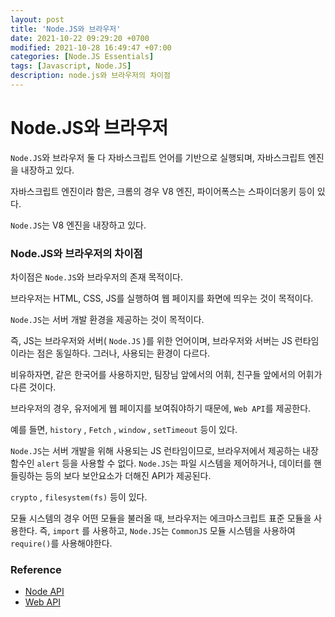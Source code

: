 ```yaml
---
layout: post
title: 'Node.JS와 브라우저'
date: 2021-10-22 09:29:20 +0700
modified: 2021-10-28 16:49:47 +07:00
categories: [Node.JS Essentials]
tags: [Javascript, Node.JS]
description: node.js와 브라우저의 차이점
---
```


# Node.JS와 브라우저

`Node.JS`와 브라우저 둘 다 자바스크립트 언어를 기반으로 실행되며, 자바스크립트 엔진을 내장하고 있다.

자바스크립트 엔진이라 함은, 크롬의 경우 V8 엔진, 파이어폭스는 스파이더몽키 등이 있다.

`Node.JS`는 V8 엔진을 내장하고 있다.

### Node.JS와 브라우저의 차이점

차이점은 `Node.JS`와 브라우저의 존재 목적이다.

브라우저는 HTML, CSS, JS를 실행하여 웹 페이지를 화면에 띄우는 것이 목적이다.

`Node.JS`는 서버 개발 환경을 제공하는 것이 목적이다.

즉, JS는 브라우저와 서버( `Node.JS` )를 위한 언어이며, 브라우저와 서버는 JS 런타임이라는 점은 동일하다. 그러나, 사용되는 환경이 다르다.

비유하자면, 같은 한국어를 사용하지만, 팀장님 앞에서의 어휘, 친구들 앞에서의 어휘가 다른 것이다.

브라우저의 경우, 유저에게 웹 페이지를 보여줘야하기 때문에, `Web API`를 제공한다.

예를 들면, `history` , `Fetch` , `window` , `setTimeout` 등이 있다.

`Node.JS`는 서버 개발을 위해 사용되는 JS 런타임이므로, 브라우저에서 제공하는 내장함수인 `alert` 등을 사용할 수 없다. `Node.JS`는 파일 시스템을 제어하거나, 데이터를 핸들링하는 등의 보다 보안요소가 더해진 API가 제공된다.

`crypto` , `filesystem(fs)` 등이 있다.

모듈 시스템의 경우 어떤 모듈을 불러올 때, 브라우저는 에크마스크립트 표준 모듈을 사용한다. 즉, `import` 를 사용하고, `Node.JS`는 `CommonJS` 모듈 시스템을 사용하여 `require()`를 사용해야한다.

### Reference

- <a href="https://nodejs.org/docs/latest/api/" target="_blank" rel="noopener">Node API</a>
- <a href="https://developer.mozilla.org/ko/docs/Web/API" target="_blank" rel="noopener">Web API</a>
